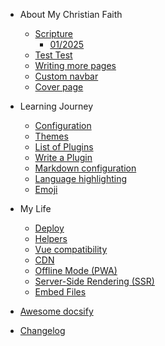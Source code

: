 - About My Christian Faith

  - [Scripture](quickstart.md)
    - [01/2025](danielu/test2.md)
  - [Test Test](danielu/test.md)
  - [Writing more pages](more-pages.md)
  - [Custom navbar](custom-navbar.md)
  - [Cover page](cover.md)

- Learning Journey

  - [Configuration](configuration.md)
  - [Themes](themes.md)
  - [List of Plugins](plugins.md)
  - [Write a Plugin](write-a-plugin.md)
  - [Markdown configuration](markdown.md)
  - [Language highlighting](language-highlight.md)
  - [Emoji](emoji.md)

- My Life

  - [Deploy](deploy.md)
  - [Helpers](helpers.md)
  - [Vue compatibility](vue.md)
  - [CDN](cdn.md)
  - [Offline Mode (PWA)](pwa.md)
  - [Server-Side Rendering (SSR)](ssr.md)
  - [Embed Files](embed-files.md)

- [Awesome docsify](awesome.md)
- [Changelog](changelog.md)
